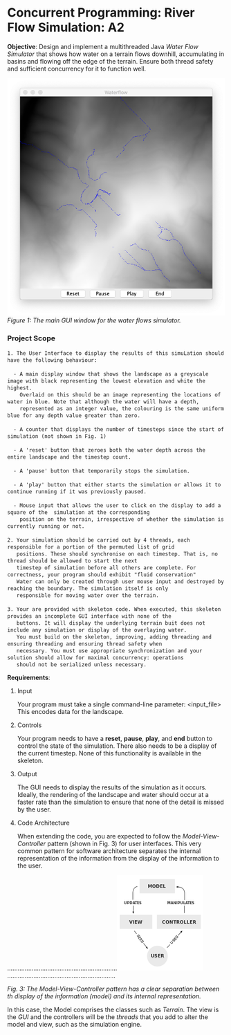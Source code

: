 # Concurrent Programming: River Flow Simulation: A2

**Objective**: Design and implement a multithreaded Java _Water Flow Simulator_ that shows how water on a terrain flows downhill, accumulating in basins and flowing off the edge of the terrain. Ensure both thread safety and sufficient concurrency for it to function well.

   ![img.png](img.png)
   _Figure 1: The main GUI window for the water flows simulator._
   
### Project Scope

    1. The User Interface to display the results of this simuLation should have the following behaviour:

      - A main display window that shows the landscape as a greyscale image with black representing the lowest elevation and white the highest.
        Overlaid on this should be an image representing the locations of water in blue. Note that although the water will have a depth, 
        represented as an integer value, the colouring is the same uniform blue for any depth value greater than zero.

      - A counter that displays the number of timesteps since the start of simulation (not shown in Fig. 1)
   
      - A 'reset' button that zeroes both the water depth across the entire landscape and the timestep count.

      - A 'pause' button that temporarily stops the simulation.

      - A 'play' button that either starts the simulation or allows it to continue running if it was previously paused.

      - Mouse input that allows the user to click on the display to add a square of the  simulation at the corresponding 
        position on the terrain, irrespective of whether the simulation is currently running or not.
    
    2. Your simulation should be carried out by 4 threads, each responsible for a portion of the permuted list of grid 
       positions. These should synchronise on each timestep. That is, no thread should be allowed to start the next 
       timestep of simulation before all others are complete. For correctness, your program should exhibit "fluid conservation"
       Water can only be created through user mouse input and destroyed by reaching the boundary. The simulation itself is only
       responsible for moving water over the terrain.

    3. Your are provided with skeleton code. When executed, this skeleton provides an incomplete GUI interface with none of the
       buttons. It will display the underlying terrain buit does not include any simulation or display of the overlaying water.
       You must build on the skeleton, improving, adding threading and ensuring threading and ensuring thread safety when 
       necessary. You must use appropriate synchronization and your solution should allow for maximal concurrency: operations 
       should not be serialized unless necessary.

**Requirements**:
1. Input

   Your program must take a single command-line parameter: <input_file>
   This encodes data for the landscape.


2. Controls

   Your program needs to have a **reset**, **pause**, **play**, and **end** button to control the state of the simulation. There also needs to be a display of the current timestep. None of this functionality is available in the skeleton.


3. Output

   The GUI needs to display the results of the simulation as it occurs. Ideally, the rendering of the landscape and water should occur at a faster rate than the simulation to ensure that none of the detail is missed by the user.


4. Code Architecture

   When extending the code, you are expected to follow the _Model-View-Controller_ pattern (shown in Fig. 3) for user interfaces. This very common pattern for software architecture separates the internal representation of the information from the display of the information to the user.

...............................................................![img_1.png](img_1.png) ..............................................................
      
   _Fig. 3: The Model-View-Controller pattern has a clear separation between th display of the information (model) and its internal representation._

In this case, the Model comprises the classes such as _Terrain_. The view is the _GUI_ and the controllers will be the _threads_ that you add to alter the model and view, such as the simulation engine.